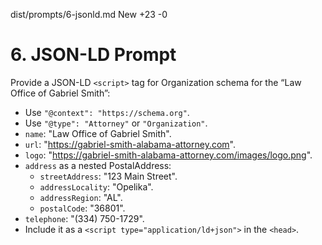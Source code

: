 dist/prompts/6-jsonld.md
New
+23
-0

<!--
File: prompts/6-jsonld.md
Version: 1.0.0
Created: 2025-07-12
Modified: 2025-07-12
-->

# 6. JSON-LD Prompt

Provide a JSON-LD `<script>` tag for Organization schema for the “Law Office of Gabriel Smith”:
- Use `"@context": "https://schema.org"`.
- Use `"@type": "Attorney"` or `"Organization"`.
- `name`: "Law Office of Gabriel Smith".
- `url`: "https://gabriel-smith-alabama-attorney.com".
- `logo`: "https://gabriel-smith-alabama-attorney.com/images/logo.png".
- `address` as a nested PostalAddress:
  - `streetAddress`: "123 Main Street".
  - `addressLocality`: "Opelika".
  - `addressRegion`: "AL".
  - `postalCode`: "36801".
- `telephone`: "(334) 750-1729".
- Include it as a `<script type="application/ld+json">` in the `<head>`.